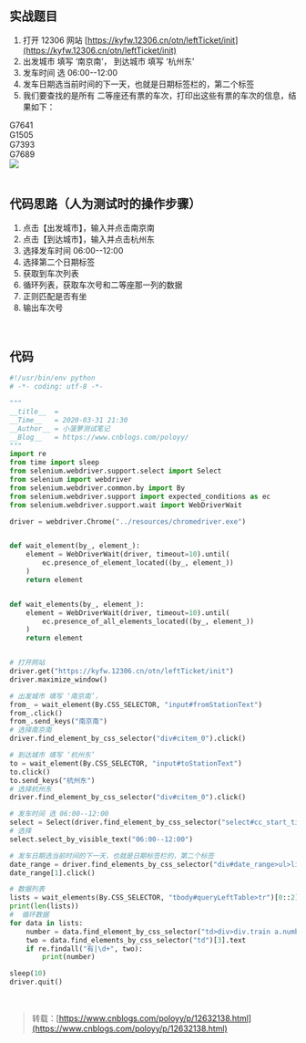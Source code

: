 
## 实战题目
1. 打开 12306 网站 [https://kyfw.12306.cn/otn/leftTicket/init](https://kyfw.12306.cn/otn/leftTicket/init)
1. 出发城市 填写 ‘南京南’， 到达城市 填写 ‘杭州东'
1. 发车时间 选 06:00--12:00
1. 发车日期选当前时间的下一天，也就是日期标签栏的，第二个标签
1. 我们要查找的是所有 二等座还有票的车次，打印出这些有票的车次的信息，结果如下：

G7641  
G1505  
G7393  
G7689  
![](https://img2020.cnblogs.com/blog/1896874/202004/1896874-20200404155242213-448029833.png)  
 

## 代码思路（人为测试时的操作步骤）

1. 点击【出发城市】，输入并点击南京南
1. 点击【到达城市】，输入并点击杭州东
1. 选择发车时间 06:00--12:00
1. 选择第二个日期标签
1. 获取到车次列表
1. 循环列表，获取车次号和二等座那一列的数据
1. 正则匹配是否有坐
1. 输出车次号

 

## 代码

```python
#!/usr/bin/env python
# -*- coding: utf-8 -*-

"""
__title__  =
__Time__   = 2020-03-31 21:30
__Author__ = 小菠萝测试笔记
__Blog__   = https://www.cnblogs.com/poloyy/
"""
import re
from time import sleep
from selenium.webdriver.support.select import Select
from selenium import webdriver
from selenium.webdriver.common.by import By
from selenium.webdriver.support import expected_conditions as ec
from selenium.webdriver.support.wait import WebDriverWait

driver = webdriver.Chrome("../resources/chromedriver.exe")


def wait_element(by_, element_):
    element = WebDriverWait(driver, timeout=10).until(
        ec.presence_of_element_located((by_, element_))
    )
    return element


def wait_elements(by_, element_):
    element = WebDriverWait(driver, timeout=10).until(
        ec.presence_of_all_elements_located((by_, element_))
    )
    return element


# 打开网站
driver.get("https://kyfw.12306.cn/otn/leftTicket/init")
driver.maximize_window()

# 出发城市 填写 ‘南京南’，
from_ = wait_element(By.CSS_SELECTOR, "input#fromStationText")
from_.click()
from_.send_keys("南京南")
# 选择南京南
driver.find_element_by_css_selector("div#citem_0").click()

# 到达城市 填写 ‘杭州东’
to = wait_element(By.CSS_SELECTOR, "input#toStationText")
to.click()
to.send_keys("杭州东")
# 选择杭州东
driver.find_element_by_css_selector("div#citem_0").click()

# 发车时间 选 06:00--12:00
select = Select(driver.find_element_by_css_selector("select#cc_start_time"))
# 选择
select.select_by_visible_text("06:00--12:00")

# 发车日期选当前时间的下一天，也就是日期标签栏的，第二个标签
date_range = driver.find_elements_by_css_selector("div#date_range>ul>li")
date_range[1].click()

# 数据列表
lists = wait_elements(By.CSS_SELECTOR, "tbody#queryLeftTable>tr")[0::2]
print(len(lists))
#  循环数据
for data in lists:
    number = data.find_element_by_css_selector("td>div>div.train a.number").text
    two = data.find_elements_by_css_selector("td")[3].text
    if re.findall("有|\d+", two):
        print(number)

sleep(10)
driver.quit()

```
 
> 转载：[https://www.cnblogs.com/poloyy/p/12632138.html](https://www.cnblogs.com/poloyy/p/12632138.html)

